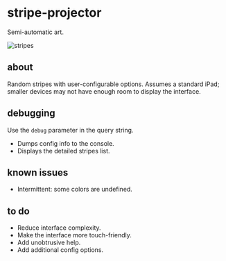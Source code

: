 # stripe-projector
Semi-automatic art.

![stripes](https://user-images.githubusercontent.com/6414141/88430466-7c3fdc00-cdc6-11ea-9acb-f400c547b213.png)

## about
Random stripes with user-configurable options. Assumes a standard iPad; smaller devices may not have enough room to display the interface.

## debugging
Use the ```debug``` parameter in the query string.
* Dumps config info to the console.
* Displays the detailed stripes list.

## known issues
* Intermittent: some colors are undefined.

## to do
* Reduce interface complexity.
* Make the interface more touch-friendly.
* Add unobtrusive help.
* Add additional config options.
